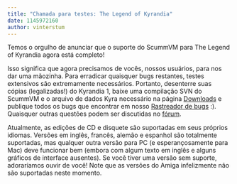 ```yaml
---
title: "Chamada para testes: The Legend of Kyrandia"
date: 1145972160
author: vinterstum
---
```


Temos o orgulho de anunciar que o suporte do ScummVM para The Legend of Kyrandia agora está completo!

Isso significa que agora precisamos de vocês, nossos usuários, para nos dar uma mãozinha. Para erradicar quaisquer bugs restantes, testes extensivos são extremamente necessários. Portanto, desenterre suas cópias (legalizadas!) do Kyrandia 1, baixe uma compilação SVN do ScummVM e o arquivo de dados Kyra necessário na página [Downloads](/downloads/#daily) e publique todos os bugs que encontrar em nosso [Rastreador de bugs](http://bugs.scummvm.org/) :). Quaisquer outras questões podem ser discutidas no [fórum](http://forums.scummvm.org/viewtopic.php?p=8176).

Atualmente, as edições de CD e disquete são suportadas em seus próprios idiomas. Versões em inglês, francês, alemão e espanhol são totalmente suportadas, mas qualquer outra versão para PC (e esperançosamente para Mac) deve funcionar bem (embora com algum texto em inglês e alguns gráficos de interface ausentes). Se você tiver uma versão sem suporte, adoraríamos ouvir de você! Note que as versões do Amiga infelizmente não são suportadas neste momento.
